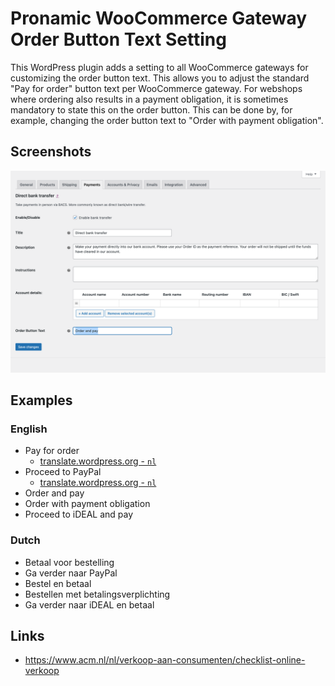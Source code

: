 # Pronamic WooCommerce Gateway Order Button Text Setting

This WordPress plugin adds a setting to all WooCommerce gateways for
customizing the order button text. This allows you to adjust the standard
"Pay for order" button text per WooCommerce gateway. For webshops where
ordering also results in a payment obligation, it is sometimes mandatory to
state this on the order button. This can be done by, for example, changing the
order button text to "Order with payment obligation".

## Screenshots

![Screenshot WordPress admin WooCommerce settings payments Direct bank transfer](documentation/screenshot-wp-admin-wc-settings-payments-bacs.png)

## Examples

### English

- Pay for order
  - [translate.wordpress.org - `nl`](https://translate.wordpress.org/projects/wp-plugins/woocommerce/stable/nl/default/?filters%5Bstatus%5D=either&filters%5Boriginal_id%5D=580015&filters%5Btranslation_id%5D=23198747)
- Proceed to PayPal
  - [translate.wordpress.org - `nl`](https://translate.wordpress.org/projects/wp-plugins/woocommerce/stable/nl/default/?filters%5Bstatus%5D=either&filters%5Boriginal_id%5D=579630&filters%5Btranslation_id%5D=51078485)
- Order and pay
- Order with payment obligation
- Proceed to iDEAL and pay

### Dutch

- Betaal voor bestelling
- Ga verder naar PayPal
- Bestel en betaal
- Bestellen met betalingsverplichting
- Ga verder naar iDEAL en betaal

## Links

- https://www.acm.nl/nl/verkoop-aan-consumenten/checklist-online-verkoop
